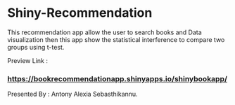 # Shiny-Recommendation
This recommendation app  allow the user to search books and Data visualization then this app show the statistical interference to compare two groups using t-test.

Preview Link :
### https://bookrecommendationapp.shinyapps.io/shinybookapp/

Presented By : 
Antony Alexia Sebasthikannu.
